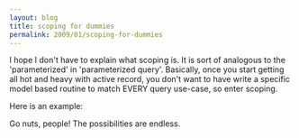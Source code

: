 ```yaml
---
layout: blog
title: scoping for dummies
permalink: 2009/01/scoping-for-dummies
---
```


<p>I hope I don&#039;t have to explain what scoping is. It is sort of analogous to the &#039;parameterized&#039; in &#039;parameterized query&#039;. Basically, once you start getting all hot and heavy with active record, you don&#039;t want to have write a specific model based routine to match EVERY query use-case, so enter scoping.</p>
<p>Here is an example:</p>

<script src="https://gist.github.com/860903.js?file=scoping_sample.rb"></script>

<p>Go nuts, people! The possibilities are endless.</p>
